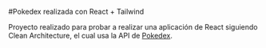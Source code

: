 #Pokedex realizada con React + Tailwind

Proyecto realizado para probar a realizar una aplicación de React siguiendo Clean Architecture, el cual usa la API de [Pokedex](https://pokeapi.co/).